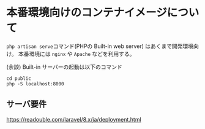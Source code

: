 # 本番環境向けのコンテナイメージについて

`php artisan serve`コマンド(PHPの Built-in web server) はあくまで開発環境向け。
本番環境には `nginx` や `Apache` などを利用する。

(余談) Built-in サーバーの起動は以下のコマンド
```
cd public
php -S localhost:8000
```
## サーバ要件
https://readouble.com/laravel/8.x/ja/deployment.html


